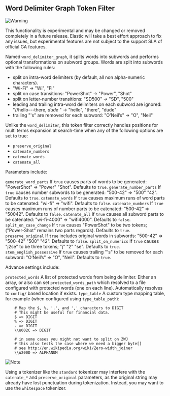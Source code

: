 ## Word Delimiter Graph Token Filter

![Warning](https://www.elastic.co/guide/en/elasticsearch/reference/current/images/icons/warning.png)

This functionality is experimental and may be changed or removed completely in a future release. Elastic will take a best effort approach to fix any issues, but experimental features are not subject to the support SLA of official GA features.

Named `word_delimiter_graph`, it splits words into subwords and performs optional transformations on subword groups. Words are split into subwords with the following rules:

  * split on intra-word delimiters (by default, all non alpha-numeric characters). 
  * "Wi-Fi" → "Wi", "Fi" 
  * split on case transitions: "PowerShot" → "Power", "Shot" 
  * split on letter-number transitions: "SD500" → "SD", "500" 
  * leading and trailing intra-word delimiters on each subword are ignored: "//hello---there, _dude_ " → "hello", "there", "dude" 
  * trailing "'s" are removed for each subword: "O’Neil’s" → "O", "Neil" 



Unlike the `word_delimiter`, this token filter correctly handles positions for multi terms expansion at search-time when any of the following options are set to true:

  * `preserve_original`
  * `catenate_numbers`
  * `catenate_words`
  * `catenate_all`



Parameters include:

`generate_word_parts`
     If `true` causes parts of words to be generated: "PowerShot" ⇒ "Power" "Shot". Defaults to `true`. 
`generate_number_parts`
     If `true` causes number subwords to be generated: "500-42" ⇒ "500" "42". Defaults to `true`. 
`catenate_words`
     If `true` causes maximum runs of word parts to be catenated: "wi-fi" ⇒ "wifi". Defaults to `false`. 
`catenate_numbers`
     If `true` causes maximum runs of number parts to be catenated: "500-42" ⇒ "50042". Defaults to `false`. 
`catenate_all`
     If `true` causes all subword parts to be catenated: "wi-fi-4000" ⇒ "wifi4000". Defaults to `false`. 
`split_on_case_change`
     If `true` causes "PowerShot" to be two tokens; ("Power-Shot" remains two parts regards). Defaults to `true`. 
`preserve_original`
     If `true` includes original words in subwords: "500-42" ⇒ "500-42" "500" "42". Defaults to `false`. 
`split_on_numerics`
     If `true` causes "j2se" to be three tokens; "j" "2" "se". Defaults to `true`. 
`stem_english_possessive`
     If `true` causes trailing "'s" to be removed for each subword: "O’Neil’s" ⇒ "O", "Neil". Defaults to `true`. 

Advance settings include:

`protected_words`
     A list of protected words from being delimiter. Either an array, or also can set `protected_words_path` which resolved to a file configured with protected words (one on each line). Automatically resolves to `config/` based location if exists. 
`type_table`
     A custom type mapping table, for example (when configured using `type_table_path`): 
    
    
        # Map the $, %, '.', and ',' characters to DIGIT
        # This might be useful for financial data.
        $ => DIGIT
        % => DIGIT
        . => DIGIT
        \\u002C => DIGIT
    
        # in some cases you might not want to split on ZWJ
        # this also tests the case where we need a bigger byte[]
        # see http://en.wikipedia.org/wiki/Zero-width_joiner
        \\u200D => ALPHANUM

![Note](https://www.elastic.co/guide/en/elasticsearch/reference/current/images/icons/note.png)

Using a tokenizer like the `standard` tokenizer may interfere with the `catenate_*` and `preserve_original` parameters, as the original string may already have lost punctuation during tokenization. Instead, you may want to use the `whitespace` tokenizer.
